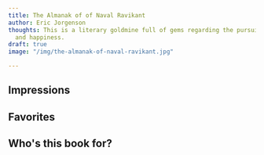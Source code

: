 ```yaml
---
title: The Almanak of of Naval Ravikant
author: Eric Jorgenson
thoughts: This is a literary goldmine full of gems regarding the pursuit of wealth
  and happiness.
draft: true
image: "/img/the-almanak-of-naval-ravikant.jpg"

---
```


## Impressions

## Favorites

## Who's this book for?
